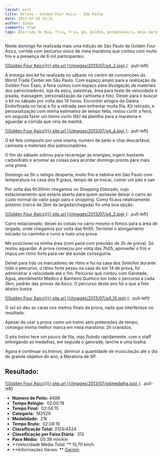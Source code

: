 ```yaml
---
layout: post
title: Relato - Golden Four Asics - São Paulo
date: 2013-07-28 15:31
author: diego
comments: true
tags: [Corrida de Rua, fria, frio, g4, golde4, golden4asics, meia maratona, rapida, são paulo]
---
```


Neste domingo foi realizada mais uma edição de São Paulo da Golden Four Asics, corrida com percurso único de meia maratona que contou com muito frio e a presença de 6 mil participantes.

<a href="/images/2013/07/g4_2.jpg">
![Golden Four Asics]({{ site.url }}/images/2013/07/g4_2.jpg)
</a>
{: .pull-left}

A entrega dos kit foi realizada no sábado no centro de convenções do World Trade Center em São Paulo. Com espaço amplo para a realização da Golden Four Expo, a feira contou com espaço para divulgação de materiais dos patrocinadores, loja da asics, palestras, área para teste de velocidade e pisada, massagem, personalização da camiseta e foto.
Deixei para ir buscar o kit no sábado por volta das 14 horas. Encontrei amigos da Galera Endorfinada no local e fiz a retirada sem enfrentar muita fila. Kit retirado, e personalização com minha estimativa de tempo feita, restou curtir a feira, em seguida fazer um treino curto (6k) da planilha para a maratona e aguardar a corrida que viria de manhã.

<a href="/images/2013/07/g4_4.jpg">
![Golden Four Asics]({{ site.url }}/images/2013/07/g4_4.jpg)
</a>
{: .pull-left}

O kit feio composto por uma viseira, numero de peito e chip descartável, camiseta e materiais dos patrocinadores.

O fim do sábado sobrou para recarregar as energias, ingerir bastante carboidrato e arrumar as coisas para acordar domingo pronto para mais uma prova.

Domingo as 5h o relógio desperta, muito frio e neblina em São Paulo com temperatura na casa dos 9 graus, tempo de se trocar, comer um pão e sair.

Por volta das 6h30min chegamos no Shopping Eldorado, cujo estacionamento que estaria aberto para quem quisesse deixar o carro ao custo normal do valor pago para o shopping. Como ficava relativamente próximo (cerca de 2km da largada/chegada) foi uma boa opção.

<a href="/images/2013/07/g4_3.jpg">
![Golden Four Asics]({{ site.url }}/images/2013/07/g4_3.jpg)
</a>
{: .pull-left}

Carro estacionado, deixei as coisas no carro mesmo e fomos para a área de largada, onde chegamos por volta das 6h55. Terminei o alongamento iniciado no caminho e rumo a mais uma prova.

Me posicionei na minha área (com pace com previsão de 2h de prova). Só restou aguardar. A prova começou por volta das 7h05, aproveitei o frio e impus um ritmo forte para ver até aonde conseguiria.

Deixei para trás os marcadores de ritmo e fui na casa dos 5min/km durante todo o percurso, o ritmo forte pesou na casa do km 14 de prova, foi administrar a velocidade até o fim. Percurso que contou com Garotade, Água, atendimento Médico e Banheiro Químico em todo o percurso a cada 3km, padrão das provas da Asics. O percurso deste ano foi o que a foto abaixo ilustra.

<a href="/images/2013/07/g4_10.jpg">
![Golden Four Asics]({{ site.url }}/images/2013/07/g4_10.jpg)
</a>
{: .pull-left}

O sol só deu as caras nos metros finais da prova, nada que interferisse no resultado.

Apesar de usar a prova como um treino sem pretensões de tempo, consegui minha melhor marca em meia maratona: 2h cravados.

O pós treino teve um pouco de fila, mas fluindo rapidamente, com o staff entregando as medalhas, em seguida o gatorade, lanche e uma toalha.

Agora é continuar os treinos, diminuir a quantidade de musculação até o dia do grande objetivo do ano, a Maratona de SP.

## Resultado:

<a href="/images/2013/07/g4medalha_big.jpg">
![Golden Four Asics]({{ site.url }}/images/2013/07/g4medalha.jpg)
</a>
{: .pull-left}

* **Número de Peito:**  4498
* **Tempo Relógio:**  02:00:19
* **Tempo Final:**  02:04:15
* **Categoria:**  M2529
* **Modalidade:**  21k
* **Tempo Bruto:**  02:08:16
* **Classificação Total:**  3124/4424
* **Classificação por Faixa Etária:**  312
* **Pace Médio:**  05:38 min/km
* **Velocidade Média Total: **  10,70 km/h
* **Informações Gerais: ** <a href="http://connect.garmin.com/activity/349656826" target="_blank">Garmin</a>